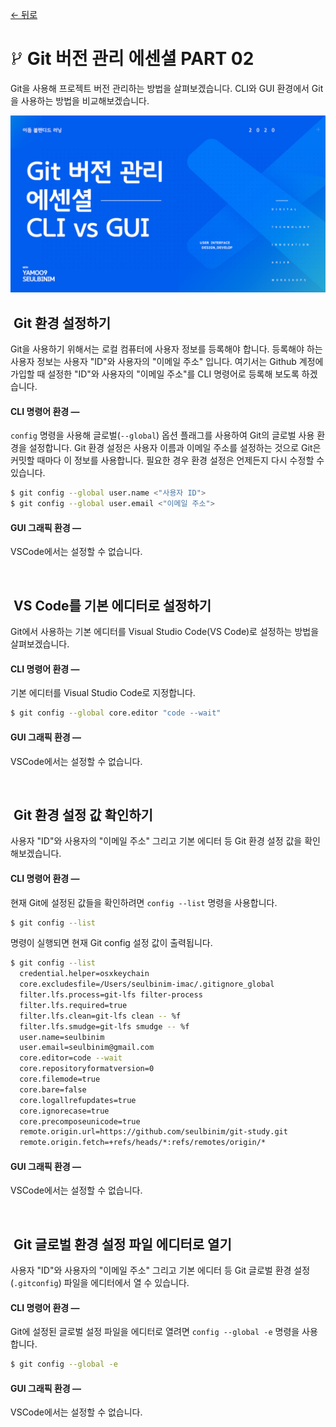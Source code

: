 [← 뒤로](./README.md)

# <img src="./assets/icon-git-1.jpg" alt /> Git 버전 관리 에센셜 PART 02

Git을 사용해 프로젝트 버전 관리하는 방법을 살펴보겠습니다. CLI와 GUI 환경에서 Git을 사용하는 방법을 비교해보겠습니다.

<a href="https://bit.ly/GIT_ESSENTIAL" target="_blank"><img src="./assets/00-COVER.jpg" alt /></a>



<!-- ----------------------------------------------------------------------- -->


## <img src="./assets/icon-git-2.png" alt /> Git 환경 설정하기

Git을 사용하기 위해서는 로컬 컴퓨터에 사용자 정보를 등록해야 합니다. 등록해야 하는 사용자 정보는 사용자 "ID"와 사용자의 "이메일 주소" 입니다. 여기서는 Github 계정에 가입할 때 설정한 "ID"와 사용자의 "이메일 주소"를 CLI 명령어로 등록해 보도록 하겠습니다.


#### CLI 명령어 환경 —

`config` 명령을 사용해 글로벌(`--global`) 옵션 플래그를 사용하여 Git의 글로벌 사용 환경을 설정합니다.
Git 환경 설정은 사용자 이름과 이메일 주소를 설정하는 것으로 Git은 커밋할 때마다 이 정보를 사용합니다.
필요한 경우 환경 설정은 언제든지 다시 수정할 수 있습니다.

```sh
$ git config --global user.name <"사용자 ID">
$ git config --global user.email <"이메일 주소">
```


<!-- ----------------------------------------------------------------------- -->



#### GUI 그래픽 환경 —

VSCode에서는 설정할 수 없습니다.

<br>

<!-- ----------------------------------------------------------------------- -->


## <img src="./assets/icon-git-2.png" alt /> VS Code를 기본 에디터로 설정하기

Git에서 사용하는 기본 에디터를 Visual Studio Code(VS Code)로 설정하는 방법을 살펴보겠습니다.

#### CLI 명령어 환경 —

기본 에디터를 Visual Studio Code로 지정합니다.

```sh
$ git config --global core.editor "code --wait"
```

#### GUI 그래픽 환경 —

VSCode에서는 설정할 수 없습니다.

<br>

<!-- ----------------------------------------------------------------------- -->


## <img src="./assets/icon-git-2.png" alt /> Git 환경 설정 값 확인하기

사용자 "ID"와 사용자의 "이메일 주소" 그리고 기본 에디터 등 Git 환경 설정 값을 확인해보겠습니다.

#### CLI 명령어 환경 —

현재 Git에 설정된 값들을 확인하려면 `config --list` 명령을 사용합니다.

```sh
$ git config --list
```

명령이 실행되면 현재 Git config 설정 값이 출력됩니다.

```sh
$ git config --list
  credential.helper=osxkeychain
  core.excludesfile=/Users/seulbinim-imac/.gitignore_global
  filter.lfs.process=git-lfs filter-process
  filter.lfs.required=true
  filter.lfs.clean=git-lfs clean -- %f
  filter.lfs.smudge=git-lfs smudge -- %f
  user.name=seulbinim
  user.email=seulbinim@gmail.com
  core.editor=code --wait
  core.repositoryformatversion=0
  core.filemode=true
  core.bare=false
  core.logallrefupdates=true
  core.ignorecase=true
  core.precomposeunicode=true
  remote.origin.url=https://github.com/seulbinim/git-study.git
  remote.origin.fetch=+refs/heads/*:refs/remotes/origin/*
```

#### GUI 그래픽 환경 —

VSCode에서는 설정할 수 없습니다.

<br>

<!-- ----------------------------------------------------------------------- -->
## <img src="./assets/icon-git-2.png" alt /> Git 글로벌 환경 설정 파일 에디터로 열기

사용자 "ID"와 사용자의 "이메일 주소" 그리고 기본 에디터 등 Git 글로벌 환경 설정(`.gitconfig`) 파일을 에디터에서 열 수 있습니다.

#### CLI 명령어 환경 —

Git에 설정된 글로벌 설정 파일을 에디터로 열려면 `config --global -e` 명령을 사용합니다.

```sh
$ git config --global -e
```

#### GUI 그래픽 환경 —

VSCode에서는 설정할 수 없습니다.

<br>

<!-- ----------------------------------------------------------------------- -->
